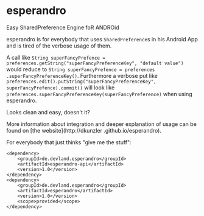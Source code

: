 esperandro
==========

Easy SharedPreference Engine foR ANDROid

esperandro is for everybody that uses `SharedPreference`s in his Android App and is tired of the verbose usage of them.

A call like `String superFancyPrefence = preferences.getString("superFancyPreferenceKey",
"default value")` would reduce to `String superFancyPrefence = preferences
.superFancyPreferenceKey()`.
Furthermore a verbose put like `preferences.edit().putString("superFancyPreferenceKey",
superFancyPrefence).commit()` will look like `preferences.superFancyPreferenceKey(superFancyPreference)` when using
esperandro.

Looks clean and easy, doesn't it?

More information about integration and deeper explanation of usage can be found on [the website](http://dkunzler
.github.io/esperandro).

For everybody that just thinks "give me the stuff":

    <dependency>
        <groupId>de.devland.esperandro</groupId>
        <artifactId>esperandro-api</artifactId>
        <version>1.0</version>
    </dependency>
    <dependency>
        <groupId>de.devland.esperandro</groupId>
        <artifactId>esperandro</artifactId>
        <version>1.0</version>
        <scope>provided</scope>
    </dependency>